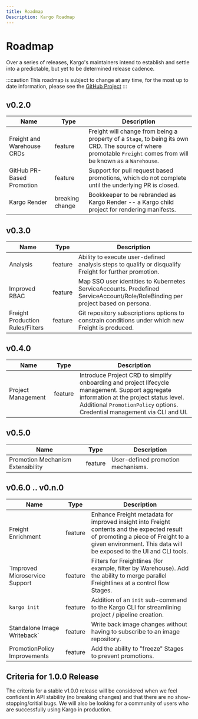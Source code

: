 ```yaml
---
title: Roadmap
Description: Kargo Roadmap
---
```


# Roadmap

Over a series of releases, Kargo's maintainers intend to establish and settle into a predictable, but yet to be determined release cadence.

:::caution
This roadmap is subject to change at any time, for the most up to date information, please see the [GitHub Project](https://github.com/akuity/kargo/milestones)
:::

## v0.2.0

| Name | Type | Description |
| ---- | ---- | ----------- |
| Freight and Warehouse CRDs | feature | Freight will change from being a property of a `Stage`, to being its own CRD. The source of where promotable `Freight` comes from will be known as a `Warehouse`. |
| GitHub PR-Based Promotion | feature | Support for pull request based promotions, which do not complete until the underlying PR is closed. |
| Kargo Render | breaking change | Bookkeeper to be rebranded as Kargo Render -- a Kargo child project for rendering manifests. |


## v0.3.0

| Name | Type | Description |
| ---- | ---- | ----------- |
| Analysis | feature | Ability to execute user-defined analysis steps to qualify or disqualify Freight for further promotion. |
| Improved RBAC | feature | Map SSO user identities to Kubernetes ServiceAccounts. Predefined ServiceAccount/Role/RoleBinding per project based on persona. |
| Freight Production Rules/Filters | feature | Git repository subscriptions options to constrain conditions under which new Freight is produced. |

## v0.4.0

| Name | Type | Description |
| ---- | ---- | ----------- |
| Project Management | feature | Introduce Project CRD to simplify onboarding and project lifecycle management. Support aggregate information at the project status level. Additional `PromotionPolicy` options. Credential management via CLI and UI. |

## v0.5.0

| Name | Type | Description |
| ---- | ---- | ----------- |
| Promotion Mechanism Extensibility | feature | User-defined promotion mechanisms. |

## v0.6.0 .. v0.n.0

| Name | Type | Description |
| ---- | ---- | ----------- |
| Freight Enrichment | feature | Enhance Freight metadata for improved insight into Freight contents and the expected result of promoting a piece of Freight to a given environment. This data will be exposed to the UI and CLI tools. |
| `Improved Microservice Support | feature | Filters for Freightlines (for example, filter by Warehouse). Add the ability to merge parallel Freightlines at a control flow Stages. |
| `kargo init` | feature | Addition of an `init` sub-command to the Kargo CLI for streamlining project / pipeline creation. |
| Standalone Image Writeback` | feature | Write back image changes without having to subscribe to an image repository. |
| PromotionPolicy Improvements | feature | Add the ability to "freeze" Stages to prevent promotions. |

## Criteria for 1.0.0 Release

The criteria for a stable v1.0.0 release will be considered when we feel confident in API stability (no breaking changes) and that there are no show-stopping/critial bugs. We will also be looking for a community of users who are successfully using Kargo in production.

